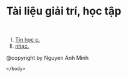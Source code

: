 <html>
	<head>
		<meta charset="utf-8">
	</hear>
	<body>
		<h1>
			Tài liệu giải trí, học tập
		</h1>
	<br>
		<ol type="I">
			<li>
				<a href="Tin Hoc c++.html">
					Tin học c.
				</a>
			</li>
			<li>
				<a href="./Nhac.html">
					nhạc.
				</a>
			</li>
		</ol>
		@copyright by Nguyen Anh Minh

	</body>
</html>

